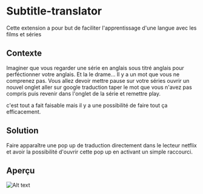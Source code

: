 # Subtitle-translator
Cette extension a pour but de faciliter l'apprentissage d'une langue avec les films et séries

## Contexte
Imaginer que vous regarder une série en anglais sous titré anglais pour perféctionner votre anglais.
Et la le drame... Il y a un mot que vous ne comprenez pas.
Vous allez devoir mettre pause sur votre séries ouvrir un nouvel onglet aller sur google traduction taper le mot que vous n'avez pas compris puis revenir
dans l'onglet de la série et remettre play.

c'est tout a fait faisable mais il y a une possibilité de faire tout ça efficacement.

## Solution
Faire apparaître une pop up de traduction directement dans le lecteur netflix et avoir la possibilité d'ouvrir cette pop up en activant un simple raccourci.

## Aperçu

![Alt text](C:\Users\twarr\Pictures\extension\téléchargement.jpeg)
